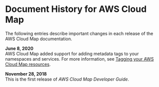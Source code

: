 # Document History for AWS Cloud Map<a name="doc-history"></a>

The following entries describe important changes in each release of the AWS Cloud Map documentation\.

**June 8, 2020**  
AWS Cloud Map added support for adding metadata tags to your namespaces and services\. For more information, see [Tagging your AWS Cloud Map resources](using-tags.md)\.

**November 28, 2018**  
This is the first release of *AWS Cloud Map Developer Guide*\.